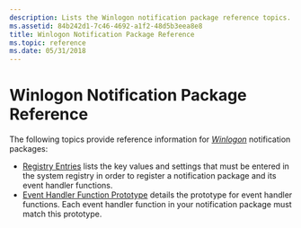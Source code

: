 ```yaml
---
description: Lists the Winlogon notification package reference topics.
ms.assetid: 84b242d1-7c46-4692-a1f2-48d5b3eea8e8
title: Winlogon Notification Package Reference
ms.topic: reference
ms.date: 05/31/2018
---
```


# Winlogon Notification Package Reference

The following topics provide reference information for [*Winlogon*](../secgloss/w-gly.md) notification packages:

-   [Registry Entries](registry-entries.md) lists the key values and settings that must be entered in the system registry in order to register a notification package and its event handler functions.
-   [Event Handler Function Prototype](event-handler-function-prototype.md) details the prototype for event handler functions. Each event handler function in your notification package must match this prototype.

 

 
